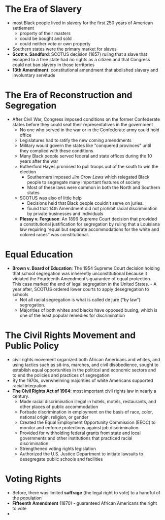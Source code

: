 # The Era of Slavery
- most Black people lived in slavery for the first 250 years of American settlement
	- property of their masters
	- could be bought and sold
	- could neither vote or own property
- Southern states were the primary market for slaves
- **Scott v. Sandford**: SCOTUS decision (1857) ruling that a slave that escaped to a free state had no rights as a citizen and that Congress could not ban slavery in those territories
- **13th Amendment**: constitutional amendment that abolished slavery and involuntary servitude

# The Era of Reconstruction and Segregation
- After Civil War, Congress imposed conditions on the former Confederate states before they could seat their representatives in the government
	- No one who served in the war or in the Confederate army could hold office
	- Legislatures had to ratify the new coming amendments
	- Military would govern the states like "conquered provinces" until they complied with these conditions
	- Many Black people served federal and state offices during the 10 years after the war
	- Rutherford Hayes promised to pull troops out of the south to win the election
		- Southerners imposed *Jim Crow Laws* which relegated Black people to segregate many important features of society
		- Most of these laws were common in both the North and Southern states
	- SCOTUS was also of little help
		- Decisions held that Black people couldn't serve on juries. 
		- found that 14th Amendment did not prohibit racial discrimination by private businesses and individuals
	- **Plessy v. Ferguson**: An 1896 Supreme Court decision that provided a constitutional justification for segregation by ruling that a Louisiana law requiring “equal but separate accommodations for the white and colored races” was constitutional.


# Equal Education
- **Brown v. Board of Education**: The 1954 Supreme Court decision holding that school segregation was inherently unconstitutional because it violated the Fourteenth Amendment’s guarantee of equal protection. This case marked the end of legal segregation in the United States.
		- A year after, SCOTUS ordered lower courts to apply desegregation to schools
	- Not all racial segregation is what is called de jure (“by law”) segregation.
	- Majorities of both whites and blacks have opposed busing, which is one of the least popular remedies for discrimination

# The Civil Rights Movement and Public Policy
- civil rights movement organized both African Americans and whites, and using tactics such as sit-ins, marches, and civil disobedience, sought to establish equal opportunities in the political and economic sectors and to end the policies and practices of segregation
- By the 1970s, overwhelming majorities of white Americans supported racial integration.
- **The Civil Rights Act of 1964**: most important civil rights law in nearly a century. 
	- Made racial discrimination illegal in hotels, motels, restaurants, and other places of public accommodation 
	- Forbade discrimination in employment on the basis of race, color, national origin, religion, or gender
	- Created the Equal Employment Opportunity Commission (EEOC) to monitor and enforce protections against job discrimination 
	- Provided for withholding federal grants from state and local governments and other institutions that practiced racial discrimination
	- Strengthened voting rights legislation
	- Authorized the U.S. Justice Department to initiate lawsuits to desegregate public schools and facilities

# Voting Rights
- Before, there was limited **suffrage** (the legal right to vote) to a handful of the population
- **Fifteenth Amendment** (1870) - guaranteed African Americans the right to vote
- 